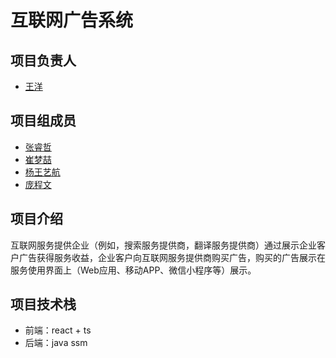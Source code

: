 # 互联网广告系统

## 项目负责人

- [王洋](https://github.com/matto49)

## 项目组成员

- [张睿哲](https://github.com/realRayyy)
- [崔梦喆](https://github.com/DCAOP)
- [杨王艺航](https://github.com/AloneSwaggy)
- [庞程文](https://github.com/coverupforV)

## 项目介绍

互联网服务提供企业（例如，搜索服务提供商，翻译服务提供商）通过展示企业客户广告获得服务收益，企业客户向互联网服务提供商购买广告，购买的广告展示在服务使用界面上（Web应用、移动APP、微信小程序等）展示。  

## 项目技术栈

- 前端：react + ts
- 后端：java ssm
